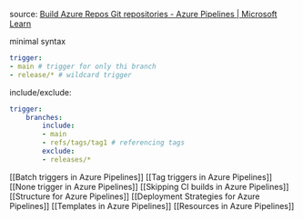 source: [Build Azure Repos Git repositories - Azure Pipelines | Microsoft Learn](https://learn.microsoft.com/en-us/azure/devops/pipelines/repos/azure-repos-git?view=azure-devops&tabs=yaml#pr-triggers)

minimal syntax
```yaml
trigger:
- main # trigger for only thi branch
- release/* # wildcard trigger
```

include/exclude:
```yaml
trigger:
	branches:
		include:
		- main
		- refs/tags/tag1 # referencing tags
		exclude:
		- releases/*
```

[[Batch triggers in Azure Pipelines]]
[[Tag triggers in Azure Pipelines]]
[[None trigger in Azure Pipelines]]
[[Skipping CI builds in Azure Pipelines]]
[[Structure for Azure Pipelines]]
[[Deployment Strategies for Azure Pipelines]]
[[Templates in Azure Pipelines]]
[[Resources in Azure Pipelines]]